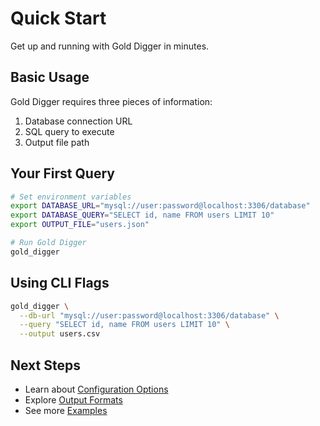 # Quick Start

Get up and running with Gold Digger in minutes.

## Basic Usage

Gold Digger requires three pieces of information:

1. Database connection URL
2. SQL query to execute
3. Output file path

## Your First Query

```bash
# Set environment variables
export DATABASE_URL="mysql://user:password@localhost:3306/database"
export DATABASE_QUERY="SELECT id, name FROM users LIMIT 10"
export OUTPUT_FILE="users.json"

# Run Gold Digger
gold_digger
```

## Using CLI Flags

```bash
gold_digger \
  --db-url "mysql://user:password@localhost:3306/database" \
  --query "SELECT id, name FROM users LIMIT 10" \
  --output users.csv
```

## Next Steps

- Learn about [Configuration Options](configuration.md)
- Explore [Output Formats](output-formats.md)
- See more [Examples](examples.md)

